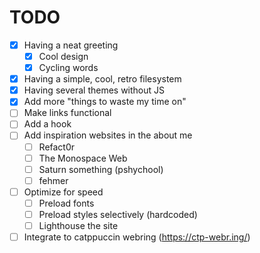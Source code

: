# TODO

- [x] Having a neat greeting
  - [x] Cool design
  - [x] Cycling words
- [x] Having a simple, cool, retro filesystem
- [x] Having several themes without JS
- [x] Add more "things to waste my time on"
- [ ] Make links functional
- [ ] Add a hook
- [ ] Add inspiration websites in the about me
  - [ ] Refact0r
  - [ ] The Monospace Web
  - [ ] Saturn something (pshychool)
  - [ ] fehmer
- [ ] Optimize for speed
  - [ ] Preload fonts
  - [ ] Preload styles selectively (hardcoded)
  - [ ] Lighthouse the site
- [ ] Integrate to catppuccin webring (https://ctp-webr.ing/)